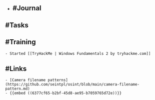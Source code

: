 - ## #Journal
## #Tasks
## #Training
	- Started [[TryHackMe | Windows Fundamentals 2 by tryhackme.com]]
## #Links
	- [Camera filename patterns](https://github.com/seintpl/osint/blob/main/camera-filename-pattern.md)
	- {{embed ((6377cf65-b2bf-45d8-ae95-b7059765d72e))}}